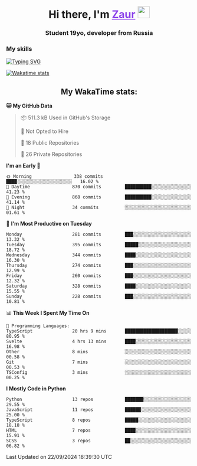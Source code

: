 <h1 align="center">
    Hi there, I'm 
    <a href="https://t.me/litera11yme" target="_blank" style="color: #8C43EA">Zaur</a>
    <img src="https://github.com/blackcater/blackcater/raw/main/images/Hi.gif" height="32">
</h1>

<h3 align="center">
    Student 19yo, developer from Russia
</h3>  

### **My skills**
[![Typing SVG](https://readme-typing-svg.herokuapp.com?font=Oxanium&duration=3000&pause=1500&color=8C43EA&height=30&lines=JavaScript/TypeScript:+React.js,+Next.js;HTML+(PUG),+CSS+(SCSS);Python:+FastAPI,+Flask,+Aiogram,+Telethon;SQL:+PostgreSQL,+SQLite)](https://git.io/typing-svg)

[![Wakatime stats](https://github-readme-stats.vercel.app/api/wakatime?username=skyguy&hide_title=true&show_icons=true&title_color=8C43EA&icon_color=BE57EA&bg_color=30,191919,341b56&text_color=B1B1B1&border_radius=10&hide_border=true)](https://github.com/anuraghazra/github-readme-stats)


<h2 align="center"> My WakaTime stats: </h2>

<!--START_SECTION:waka-->
**🐱 My GitHub Data** 

> 📦 511.3 kB Used in GitHub's Storage 
 > 
> 🚫 Not Opted to Hire
 > 
> 📜 18 Public Repositories 
 > 
> 🔑 26 Private Repositories 
 > 
**I'm an Early 🐤** 

```text
🌞 Morning                338 commits         ████░░░░░░░░░░░░░░░░░░░░░   16.02 % 
🌆 Daytime                870 commits         ██████████░░░░░░░░░░░░░░░   41.23 % 
🌃 Evening                868 commits         ██████████░░░░░░░░░░░░░░░   41.14 % 
🌙 Night                  34 commits          ░░░░░░░░░░░░░░░░░░░░░░░░░   01.61 % 
```
📅 **I'm Most Productive on Tuesday** 

```text
Monday                   281 commits         ███░░░░░░░░░░░░░░░░░░░░░░   13.32 % 
Tuesday                  395 commits         █████░░░░░░░░░░░░░░░░░░░░   18.72 % 
Wednesday                344 commits         ████░░░░░░░░░░░░░░░░░░░░░   16.30 % 
Thursday                 274 commits         ███░░░░░░░░░░░░░░░░░░░░░░   12.99 % 
Friday                   260 commits         ███░░░░░░░░░░░░░░░░░░░░░░   12.32 % 
Saturday                 328 commits         ████░░░░░░░░░░░░░░░░░░░░░   15.55 % 
Sunday                   228 commits         ███░░░░░░░░░░░░░░░░░░░░░░   10.81 % 
```


📊 **This Week I Spent My Time On** 

```text
💬 Programming Languages: 
TypeScript               20 hrs 9 mins       ████████████████████░░░░░   80.95 % 
Svelte                   4 hrs 13 mins       ████░░░░░░░░░░░░░░░░░░░░░   16.98 % 
Other                    8 mins              ░░░░░░░░░░░░░░░░░░░░░░░░░   00.58 % 
Git                      7 mins              ░░░░░░░░░░░░░░░░░░░░░░░░░   00.53 % 
TSConfig                 3 mins              ░░░░░░░░░░░░░░░░░░░░░░░░░   00.25 % 
```

**I Mostly Code in Python** 

```text
Python                   13 repos            ███████░░░░░░░░░░░░░░░░░░   29.55 % 
JavaScript               11 repos            ██████░░░░░░░░░░░░░░░░░░░   25.00 % 
TypeScript               8 repos             █████░░░░░░░░░░░░░░░░░░░░   18.18 % 
HTML                     7 repos             ████░░░░░░░░░░░░░░░░░░░░░   15.91 % 
SCSS                     3 repos             ██░░░░░░░░░░░░░░░░░░░░░░░   06.82 % 
```




 Last Updated on 22/09/2024 18:39:30 UTC
<!--END_SECTION:waka-->
